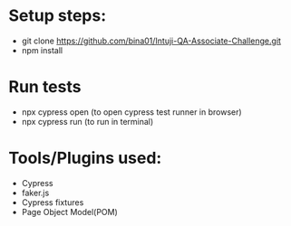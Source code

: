# Setup steps:
 - git clone https://github.com/bina01/Intuji-QA-Associate-Challenge.git 
 - npm install 

# Run tests
- npx cypress open (to open cypress test runner in browser)
- npx cypress run (to run in terminal)

# Tools/Plugins used:
- Cypress
- faker.js
- Cypress fixtures
- Page Object Model(POM)
